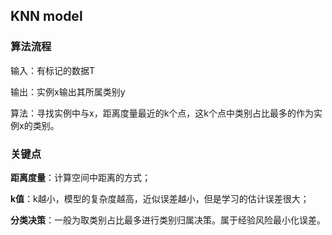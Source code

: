 ## KNN model

### 算法流程

输入：有标记的数据T

输出：实例x输出其所属类别y

算法：寻找实例中与x，距离度量最近的k个点，这k个点中类别占比最多的作为实例x的类别。

### 关键点

**距离度量**：计算空间中距离的方式；

**k值**：k越小，模型的复杂度越高，近似误差越小，但是学习的估计误差很大；

**分类决策**：一般为取类别占比最多进行类别归属决策。属于经验风险最小化误差。